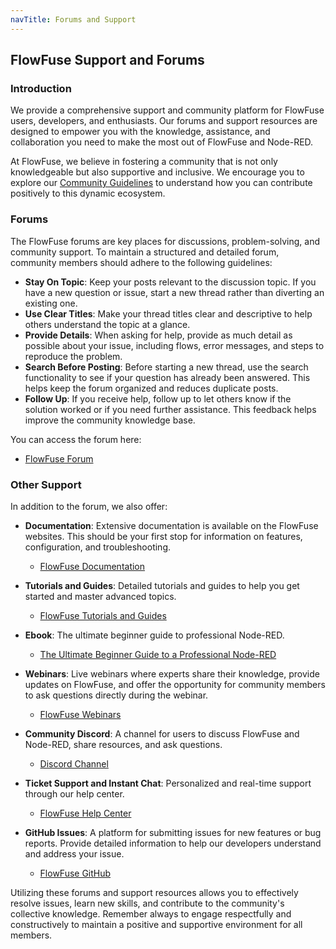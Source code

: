 ```yaml
---
navTitle: Forums and Support
---
```


## FlowFuse Support and Forums

### Introduction

We provide a comprehensive support and community platform for FlowFuse users, developers, and enthusiasts. Our forums and support resources are designed to empower you with the knowledge, assistance, and collaboration you need to make the most out of FlowFuse and Node-RED.

At FlowFuse, we believe in fostering a community that is not only knowledgeable but also supportive and inclusive. We encourage you to explore our [Community Guidelines](./community-guidelines/) to understand how you can contribute positively to this dynamic ecosystem.

### Forums

The FlowFuse forums are key places for discussions, problem-solving, and community support. To maintain a structured and detailed forum, community members should adhere to the following guidelines:

- **Stay On Topic**: Keep your posts relevant to the discussion topic. If you have a new question or issue, start a new thread rather than diverting an existing one.
- **Use Clear Titles**: Make your thread titles clear and descriptive to help others understand the topic at a glance.
- **Provide Details**: When asking for help, provide as much detail as possible about your issue, including flows, error messages, and steps to reproduce the problem.
- **Search Before Posting**: Before starting a new thread, use the search functionality to see if your question has already been answered. This helps keep the forum organized and reduces duplicate posts.
- **Follow Up**: If you receive help, follow up to let others know if the solution worked or if you need further assistance. This feedback helps improve the community knowledge base.

You can access the forum here:

- [FlowFuse Forum](https://discourse.nodered.org/c/vendors/flowfuse/24/)

### Other Support

In addition to the forum, we also offer:

- **Documentation**: Extensive documentation is available on the FlowFuse websites. This should be your first stop for information on features, configuration, and troubleshooting.
  - [FlowFuse Documentation](/docs/)

- **Tutorials and Guides**: Detailed tutorials and guides to help you get started and master advanced topics.
  - [FlowFuse Tutorials and Guides](/blog/)

- **Ebook**: The ultimate beginner guide to professional Node-RED.
  - [The Ultimate Beginner Guide to a Professional Node-RED](/ebooks/beginner-guide-to-a-professional-nodered/)

- **Webinars**: Live webinars where experts share their knowledge, provide updates on FlowFuse, and offer the opportunity for community members to ask questions directly during the webinar.
  - [FlowFuse Webinars](./event-and-webinars#monthly-webinars)

- **Community Discord**: A channel for users to discuss FlowFuse and Node-RED, share resources, and ask questions.
  - [Discord Channel](https://discord.gg/2RrvW8dkrF)

- **Ticket Support and Instant Chat**: Personalized and real-time support through our help center.
  - [FlowFuse Help Center](/support/)

- **GitHub Issues**: A platform for submitting issues for new features or bug reports. Provide detailed information to help our developers understand and address your issue.
  - [FlowFuse GitHub](https://github.com/FlowFuse)

Utilizing these forums and support resources allows you to effectively resolve issues, learn new skills, and contribute to the community's collective knowledge. Remember always to engage respectfully and constructively to maintain a positive and supportive environment for all members.

